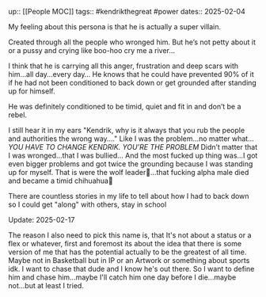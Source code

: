 up:: [[People MOC]]
tags:: #kendrikthegreat #power
dates:: 2025-02-04

My feeling about this persona is that he is actually a super villain.

Created through all the people who wronged him.
But he’s not petty about it or a pussy and crying like boo-hoo cry me a river…

I think that he is carrying all this anger, frustration and deep scars with him…all day…every day…
He knows that he could have prevented 90% of it if he had not been conditioned to back down or get grounded after standing up for himself.

He was definitely conditioned to be timid, quiet and fit in and don’t be a rebel.

I still hear it in my ears "Kendrik, why is it always that you rub the people and authorities the wrong way…."
Like I was the problem…no matter what…*YOU HAVE TO CHANGE KENDRIK. YOU’RE THE PROBLEM* 
Didn’t matter that I was wronged…that I was bullied…
And the most fucked up thing was…I got even bigger problems and got twice the grounding because I was standing up for myself.
That is were the wolf leader🐺…that fucking alpha male died and became a timid chihuahua🐶

There are countless stories in my life to tell about how I had to back down so I could get "along" with others, stay in school

Update: 
2025-02-17

The reason I also need to pick this name is, that It's not about a status or a flex or whatever, first and foremost its about the idea that there is some version of me that has the potential actually to be the greatest of all time. Maybe not in Basketball but in IP or an Artwork or something about sports idk.
I want to chase that dude and I know he's out there.
So I want to define him and chase him...maybe I'll catch him one day before I die...maybe not...but at least I tried.